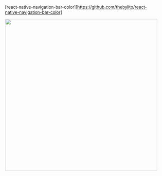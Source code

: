 [react-native-navigation-bar-color][https://github.com/thebylito/react-native-navigation-bar-color]

<img src="https://raw.githubusercontent.com/thebylito/react-native-navigation-bar-color/master/screenshots/screenShot3.jpg" height="500">
